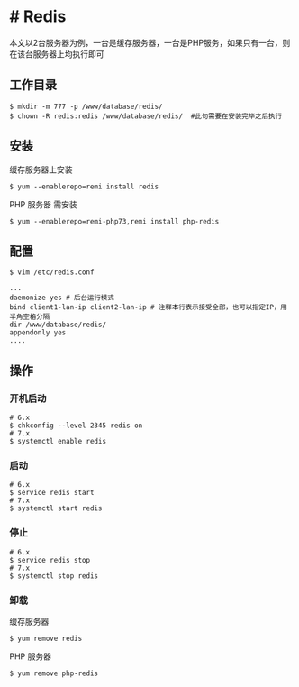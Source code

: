 # # Redis

本文以2台服务器为例，一台是缓存服务器，一台是PHP服务，如果只有一台，则在该台服务器上均执行即可

## 工作目录
```
$ mkdir -m 777 -p /www/database/redis/
$ chown -R redis:redis /www/database/redis/  #此句需要在安装完毕之后执行
```

## 安装

缓存服务器上安装
```
$ yum --enablerepo=remi install redis
```

PHP 服务器 需安装
```
$ yum --enablerepo=remi-php73,remi install php-redis
```

## 配置
```
$ vim /etc/redis.conf
```

```
...
daemonize yes # 后台运行模式
bind client1-lan-ip client2-lan-ip # 注释本行表示接受全部，也可以指定IP，用半角空格分隔
dir /www/database/redis/
appendonly yes
....
```

## 操作
### 开机启动
```
# 6.x
$ chkconfig --level 2345 redis on
# 7.x
$ systemctl enable redis

```

### 启动
```
# 6.x
$ service redis start
# 7.x
$ systemctl start redis
```

### 停止
```
# 6.x
$ service redis stop
# 7.x
$ systemctl stop redis
```

### 卸载

缓存服务器
```
$ yum remove redis
```

PHP 服务器
```
$ yum remove php-redis
```
